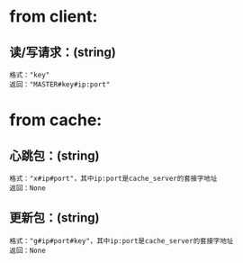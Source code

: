 # from client:
## 读/写请求：(string) 
    格式："key"
    返回："MASTER#key#ip:port"

# from cache:
## 心跳包：(string) 
    格式："x#ip#port"，其中ip:port是cache_server的套接字地址
    返回：None

## 更新包：(string) 
    格式："g#ip#port#key"，其中ip:port是cache_server的套接字地址
    返回：None